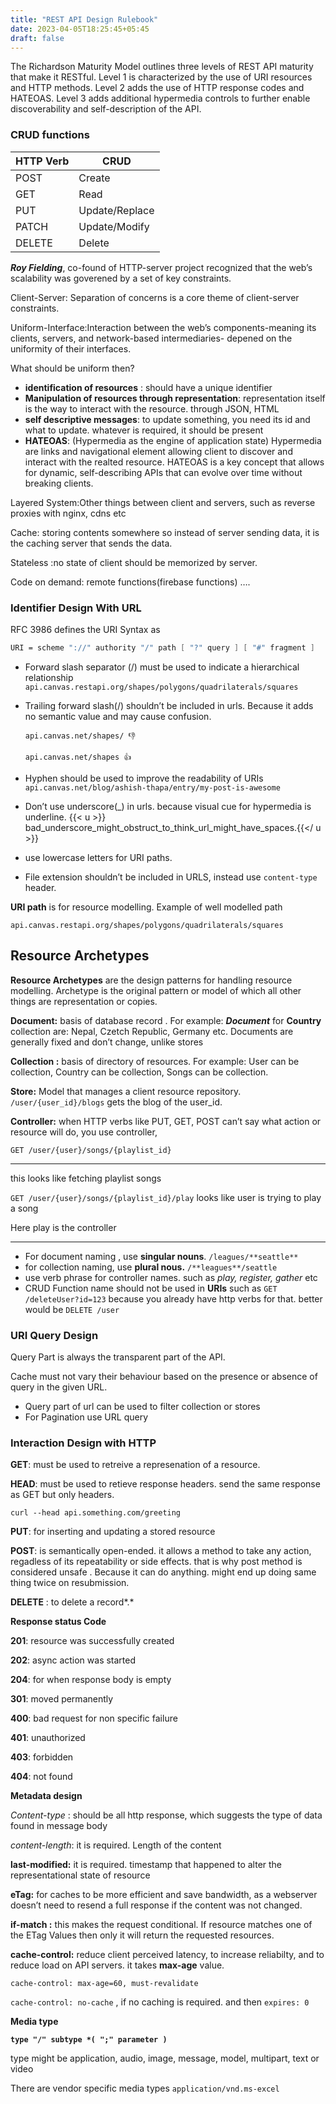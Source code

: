 ```yaml
---
title: "REST API Design Rulebook"
date: 2023-04-05T18:25:45+05:45
draft: false
---
```


The Richardson Maturity Model outlines three levels of REST API maturity that make it RESTful. Level 1 is characterized by the use of URI resources and HTTP methods. Level 2 adds the use of HTTP response codes and HATEOAS. Level 3 adds additional hypermedia controls to further enable discoverability and self-description of the API.

### **CRUD functions**

| HTTP Verb | CRUD           |
| --------- | -------------- |
| POST      | Create         |
| GET       | Read           |
| PUT       | Update/Replace |
| PATCH     | Update/Modify  |
| DELETE    | Delete         |

**_Roy Fielding_**, co-found of HTTP-server project recognized that the web’s scalability was goverened by a set of key constraints.

Client-Server: Separation of concerns is a core theme of client-server constraints.

Uniform-Interface:Interaction between the web’s components-meaning its clients, servers, and network-based intermediaries- depened on the uniformity of their interfaces.

What should be uniform then?

- **identification of resources** : should have a unique identifier
- **Manipulation of resources through representation**: representation itself is the way to interact with the resource. through JSON, HTML
- **self descriptive messages**: to update something, you need its id and what to update. whatever is required, it should be present
- **HATEOAS**: (Hypermedia as the engine of application state) Hypermedia are links and navigational element allowing client to discover and interact with the realted resource. HATEOAS is a key concept that allows for dynamic, self-describing APIs that can evolve over time without breaking clients.

Layered System:Other things between client and servers, such as reverse proxies with nginx, cdns etc

Cache: storing contents somewhere so instead of server sending data, it is the caching server that sends the data.

Stateless :no state of client should be memorized by server.

Code on demand: remote functions(firebase functions) ….

### Identifier Design With URL

RFC 3986 defines the URI Syntax as

```nix
URI = scheme "://" authority "/" path [ "?" query ] [ "#" fragment ]
```

- Forward slash separator (/) must be used to indicate a hierarchical relationship
  `api.canvas.restapi.org/shapes/polygons/quadrilaterals/squares`
- Trailing forward slash(/) shouldn’t be included in urls. Because it adds no semantic value and may cause confusion.

  `api.canvas.net/shapes/ 👎`

  `api.canvas.net/shapes 👍`

- Hyphen should be used to improve the readability of URIs
  `api.canvas.net/blog/ashish-thapa/entry/my-post-is-awesome`
- Don’t use underscore(\_) in urls. because visual cue for hypermedia is underline.
  {{< u >}} bad_underscore_might_obstruct_to_think_url_might_have_spaces.{{</ u >}}
- use lowercase letters for URI paths.
- File extension shouldn’t be included in URLS, instead use `content-type` header.

**URI path** is for resource modelling. Example of well modelled path

```
api.canvas.restapi.org/shapes/polygons/quadrilaterals/squares
```

## Resource Archetypes

**Resource Archetypes** are the design patterns for handling resource modelling. Archetype is the original pattern or model of which all other things are representation or copies.

**Document:** basis of database record . For example: **_Document_** for **Country** collection are: Nepal, Czetch Republic, Germany etc. Documents are generally fixed and don’t change, unlike stores

**Collection :** basis of directory of resources. For example: User can be collection, Country can be collection, Songs can be collection.

**Store:** Model that manages a client resource repository. `/user/{user_id}/blogs` gets the blog of the user_id.

**Controller:** when HTTP verbs like PUT, GET, POST can’t say what action or resource will do, you use controller,

`GET /user/{user}/songs/{playlist_id}`

---

this looks like fetching playlist songs

`GET /user/{user}/songs/{playlist_id}/play` looks like user is trying to play a song

Here play is the controller

---

- For document naming , use **singular nouns**. `/leagues/**seattle**`
- for collection naming, use **plural nous.** `/**leagues**/seattle`
- use verb phrase for controller names. such as _play, register, gather_ etc
- CRUD Function name should not be used in **URIs** such as `GET /deleteUser?id=123` because you already have http verbs for that. better would be `DELETE /user`

### **URI Query Design**

Query Part is always the transparent part of the API.

Cache must not vary their behaviour based on the presence or absence of query in the given URL.

- Query part of url can be used to filter collection or stores
- For Pagination use URL query

### **Interaction Design with HTTP**

**GET**: must be used to retreive a represenation of a resource.

**HEAD**: must be used to retieve response headers. send the same response as GET but only headers.

`curl --head api.something.com/greeting`

**PUT**: for inserting and updating a stored resource

**POST**: is semantically open-ended. it allows a method to take any action, regadless of its repeatability or side effects. that is why post method is considered unsafe . Because it can do anything. might end up doing same thing twice on resubmission.

**DELETE** : to delete a record*.*

**Response status Code**

**201**: resource was successfully created

**202**: async action was started

**204**: for when response body is empty

**301**: moved permanently

**400**: bad request for non specific failure

**401**: unauthorized

**403**: forbidden

**404**: not found

**Metadata design**

_Content-type_ : should be all http response, which suggests the type of data found in message body

_content-length_: it is required. Length of the content

**last-modified:** it is required. timestamp that happened to alter the representational state of resource

**eTag:** for caches to be more efficient and save bandwidth, as a webserver doesn’t need to resend a full response if the content was not changed.

**if-match :** this makes the request conditional. If resource matches one of the ETag Values then only it will return the requested resources.

**cache-control:** reduce client perceived latency, to increase reliabilty, and to reduce load on API servers. it takes **max-age** value.

`cache-control: max-age=60, must-revalidate`

`cache-control: no-cache` , if no caching is required. and then `expires: 0`

**Media type**

**`type "/" subtype *( ";" parameter )`**

type might be application, audio, image, message, model, multipart, text or video

There are vendor specific media types `application/vnd.ms-excel`
